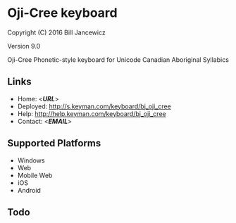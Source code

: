 Oji-Cree keyboard
=====================

Copyright (C) 2016 Bill Jancewicz

Version 9.0

Oji-Cree Phonetic-style keyboard for Unicode Canadian Aboriginal Syllabics

Links
-----

 * Home:     <___URL___>
 * Deployed: <http://s.keyman.com/keyboard/bj_oji_cree>
 * Help:     <http://help.keyman.com/keyboard/bj_oji_cree>
 * Contact:  <___EMAIL___>

Supported Platforms
-------------------
 * Windows
 * Web
 * Mobile Web
 * iOS
 * Android

Todo
----
